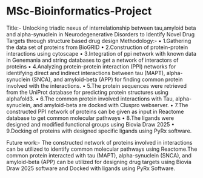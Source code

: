 # MSc-Bioinformatics-Project
Title:- Unlocking triadic nexus of interrelationship between tau,amyloid beta and alpha-synuclein in Neurodegenerative Disorders to Identify Novel Drug Targets through structure based drug design
Methodology:-
•	1.Gathering the data set of proteins from BioGRID 
•	2.Construction of protein-protein interactions using cytoscape
•	3.Integration of ppi network with known data in Genemania and string databases to get a network of interactors of proteins
•	4.Analyzing protein-protein interaction (PPI) networks for identifying direct and indirect interactions between tau (MAPT), alpha-synuclein (SNCA), and amyloid-beta (APP) for finding common protein involved with the interactions.
•	5.The protein sequences were retrieved from the UniProt database for predicting protein structures using alphafold3.
•	6.The common protein involved interactions with Tau, alpha-synuclein, and amyloid-beta are docked with Cluspro webserver.
•	7.The constructed PPI network of proteins can be given as input in Reactome database to get common molecular pathways
•	8.The ligands were designed and modified functional groups using Biovia Draw 2025
•	9.Docking of proteins with designed specific ligands using PyRx software.

Future work:- The constructed network of proteins involved in interactions can be utilized to identify common molecular pathways using Reactome.The common protein interacted with tau (MAPT), alpha-synuclein (SNCA), and amyloid-beta (APP) can be utilized for designing drug targets using Biovia Draw 2025 software and Docked with ligands using PyRx Software.
